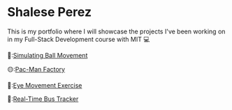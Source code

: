 # Shalese Perez
This is my portfolio where I will showcase the projects I've been working on in my Full-Stack Development course with MIT 💻

🎱:[Simulating Ball Movement](https://github.com/shaleseperez/shaleseperez.github.io/tree/main/Simulating%20Ball%20Movement) 

🟡:[Pac-Man Factory](https://github.com/shaleseperez/shaleseperez.github.io/tree/main/PacMan%20Factory)

👀:[Eye Movement Exercise](https://github.com/shaleseperez/shaleseperez.github.io/tree/main/Eye%20Movement%20Exercise)

🚌:[Real-Time Bus Tracker](https://github.com/shaleseperez/shaleseperez.github.io/tree/main/Real-Time%20Bus%20Tracker)
